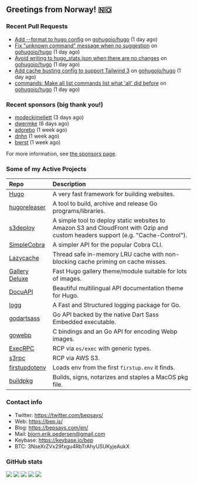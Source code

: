 ## Greetings from Norway! 🇳🇴

### Recent Pull Requests

- [Add --format to hugo config](https://github.com/gohugoio/hugo/pull/10989) on [gohugoio/hugo](https://github.com/gohugoio/hugo) (1 day ago)
- [Fix &#34;unknown command&#34; message when no suggestion](https://github.com/gohugoio/hugo/pull/10987) on [gohugoio/hugo](https://github.com/gohugoio/hugo) (1 day ago)
- [Avoid writing to hugo_stats.json when there are no changes](https://github.com/gohugoio/hugo/pull/10986) on [gohugoio/hugo](https://github.com/gohugoio/hugo) (1 day ago)
- [Add cache busting config to support Tailwind 3](https://github.com/gohugoio/hugo/pull/10983) on [gohugoio/hugo](https://github.com/gohugoio/hugo) (1 day ago)
- [commands: Make all list commands list what &#39;all&#39; did before](https://github.com/gohugoio/hugo/pull/10977) on [gohugoio/hugo](https://github.com/gohugoio/hugo) (1 day ago)

### Recent sponsors (big thank you!)

- [modeckimellett](https://github.com/modeckimellett) (3 days ago)
- [dwermke](https://github.com/dwermke) (6 days ago)
- [adorebo](https://github.com/adorebo) (1 week ago)
- [dnhn](https://github.com/dnhn) (1 week ago)
- [bwrst](https://github.com/bwrst) (1 week ago)

For more information, see [the sponsors page](https://github.com/sponsors/bep/).

### Some of my Active Projects

| Repo  | Description |
| :---------------------------------------- | :------------------------------------------- |
| [Hugo](https://github.com/gohugoio/hugo)|A very fast framework for building websites. |
| [hugoreleaser](https://github.com/gohugoio/hugoreleaser)| A tool to build, archive and release Go programs/libraries.  |
| [s3deploy](https://github.com/bep/s3deploy)| A simple tool to deploy static websites to Amazon S3 and CloudFront with Gzip and custom headers support (e.g. "Cache-Control").|
| [SimpleCobra](https://github.com/bep/simplecobra)|A simpler API for the popular Cobra CLI.|
| [Lazycache](https://github.com/bep/lazycache)| Thread safe in-memory LRU cache with non-blocking cache priming on cache misses.  |
| [Gallery Deluxe](https://github.com/bep/gallerydeluxe)|Fast Hugo gallery theme/module suitable for lots of images.  |
| [DocuAPI](https://github.com/bep/docuapi)| Beautiful multilingual API documentation theme for Hugo.  |
| [logg](https://github.com/bep/logg)| A Fast and Structured logging package for Go.  |
| [godartsass](https://github.com/bep/godartsass)| Go API backed by the native Dart Sass Embedded executable. |
| [gowebp](https://github.com/bep/gowebp)|C bindings and an Go API for encoding Webp images. |
| [ExecRPC](https://github.com/bep/execrpc)|RCP via `os/exec` with generic types.  |
| [s3rpc](https://github.com/bep/s3rpc)|RCP via AWS S3.|
| [firstupdotenv](https://github.com/bep/firstupdotenv)|Loads env from the first `firstup.env` it finds. |
| [buildpkg](https://github.com/bep/buildpkg)| Builds, signs, notarizes and staples a MacOS pkg file. |

### Contact info
- Twitter: https://twitter.com/bepsays/
- Web: https://bep.is/
- Blog: https://bepsays.com/en/
- Mail: bjorn.erik.pedersen@gmail.com
- Keybase: https://keybase.io/bep
- BTC: 3NseXrZVx29fxgu4RbTrAhyU5UKyjeAukX


### GitHub stats

![](https://github-profile-summary-cards.vercel.app/api/cards/profile-details?username=bep&theme=github)
![](https://github-profile-summary-cards.vercel.app/api/cards/repos-per-language?username=bep&theme=github)
![](https://github-profile-summary-cards.vercel.app/api/cards/most-commit-language?username=bep&theme=github)
![](https://github-profile-summary-cards.vercel.app/api/cards/stats?username=bep&theme=github)
![](https://github-profile-summary-cards.vercel.app/api/cards/productive-time?username=bep&theme=github)

